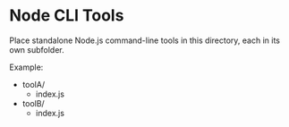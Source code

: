 # Node CLI Tools

Place standalone Node.js command-line tools in this directory, each in its own subfolder.

Example:
- toolA/
  - index.js
- toolB/
  - index.js
